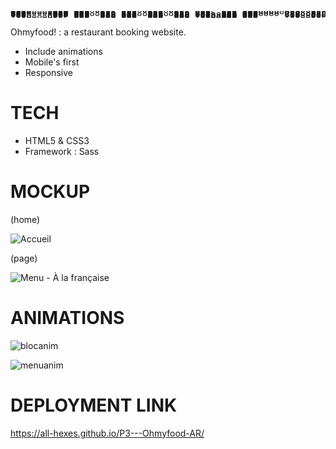 <pre style="line-height:1px">
 .d88888b.  888                             8888888888                     888      888 
d88P" "Y88b 888                             888                            888      888 
888     888 888                             888                            888      888 
888     888 88888b.  88888b.d88b.  888  888 8888888  .d88b.   .d88b.   .d88888      888 
888     888 888 "88b 888 "888 "88b 888  888 888     d88""88b d88""88b d88" 888      888 
888     888 888  888 888  888  888 888  888 888     888  888 888  888 888  888      Y8P 
Y88b. .d88P 888  888 888  888  888 Y88b 888 888     Y88..88P Y88..88P Y88b 888       "  
 "Y88888P"  888  888 888  888  888  "Y88888 888      "Y88P"   "Y88P"   "Y88888      888 
                                        888                                             
                                   Y8b d88P                                             
                                    "Y88P"   </pre>

Ohmyfood! : a restaurant booking website.

- Include animations
- Mobile's first
- Responsive

# TECH

- HTML5 & CSS3
- Framework : Sass

# MOCKUP

(home)

![Accueil](https://user-images.githubusercontent.com/104685771/203190153-3150be5e-5e71-4607-9d14-6736654cc929.png)

(page)

![Menu - À la française](https://user-images.githubusercontent.com/104685771/203190170-360c9d3d-01cf-4ea2-a749-954a53f4130e.png)

# ANIMATIONS

![blocanim](https://user-images.githubusercontent.com/104685771/203193283-991a8d40-fdf0-4b70-81ad-38b30c571c1c.gif)

![menuanim](https://user-images.githubusercontent.com/104685771/203193378-e3decf2e-9da2-40ab-bf2a-a0625cb2f18f.gif)

# DEPLOYMENT LINK

https://all-hexes.github.io/P3---Ohmyfood-AR/
